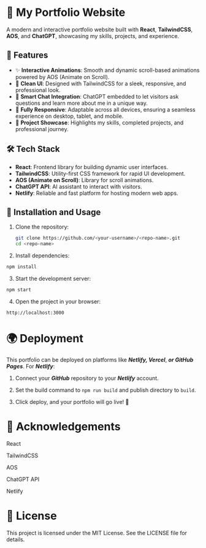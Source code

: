 # 🌟 My Portfolio Website

A modern and interactive portfolio website built with **React**, **TailwindCSS**, **AOS**, and **ChatGPT**, showcasing my skills, projects, and experience.

## 🚀 Features

- ✨ **Interactive Animations**: Smooth and dynamic scroll-based animations powered by AOS (Animate on Scroll).  
- 🎨 **Clean UI**: Designed with TailwindCSS for a sleek, responsive, and professional look.  
- 🤖 **Smart Chat Integration**: ChatGPT embedded to let visitors ask questions and learn more about me in a unique way.  
- 📱 **Fully Responsive**: Adaptable across all devices, ensuring a seamless experience on desktop, tablet, and mobile.  
- 💼 **Project Showcase**: Highlights my skills, completed projects, and professional journey.

## 🛠️ Tech Stack

- **React**: Frontend library for building dynamic user interfaces.  
- **TailwindCSS**: Utility-first CSS framework for rapid UI development.  
- **AOS (Animate on Scroll)**: Library for scroll animations.  
- **ChatGPT API**: AI assistant to interact with visitors.  
- **Netlify**: Reliable and fast platform for hosting modern web apps.  

## 📖 Installation and Usage

1. Clone the repository:
   ```bash
   git clone https://github.com/<your-username>/<repo-name>.git
   cd <repo-name>

2. Install dependencies:
```bash
npm install
```

3. Start the development server:
```bash
npm start
```

4. Open the project in your browser:
 ```bash
 http://localhost:3000
 
```
# 🌍 Deployment
This portfolio can be deployed on platforms like ***Netlify, Vercel***, ***or GitHub Pages***.
For ***Netlify***:

1. Connect your ***GitHub*** repository to your ***Netlify*** account.

2. Set the build command to ```npm run build``` and publish directory to ```build```.

3. Click deploy, and your portfolio will go live! 🎉

# 🙏 Acknowledgements

React

TailwindCSS

AOS

ChatGPT API

Netlify

# 📜 License
This project is licensed under the MIT License. See the LICENSE file for details.
